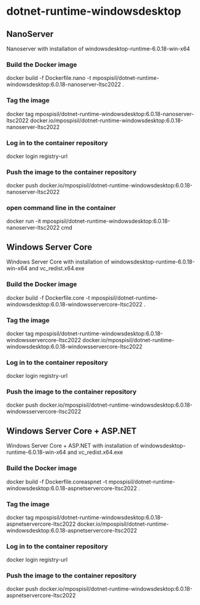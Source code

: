 # dotnet-runtime-windowsdesktop

## NanoServer
Nanoserver with installation of windowsdesktop-runtime-6.0.18-win-x64

### Build the Docker image
docker build -f Dockerfile.nano -t mpospisil/dotnet-runtime-windowsdesktop:6.0.18-nanoserver-ltsc2022 .

### Tag the image

docker tag mpospisil/dotnet-runtime-windowsdesktop:6.0.18-nanoserver-ltsc2022  docker.io/mpospisil/dotnet-runtime-windowsdesktop:6.0.18-nanoserver-ltsc2022 

### Log in to the container repository
docker login registry-url

### Push the image to the container repository
docker push docker.io/mpospisil/dotnet-runtime-windowsdesktop:6.0.18-nanoserver-ltsc2022

### open command line in the container
docker run -it mpospisil/dotnet-runtime-windowsdesktop:6.0.18-nanoserver-ltsc2022 cmd

## Windows Server Core
Windows Server Core with installation of windowsdesktop-runtime-6.0.18-win-x64 and vc_redist.x64.exe

### Build the Docker image
docker build -f Dockerfile.core -t mpospisil/dotnet-runtime-windowsdesktop:6.0.18-windowsservercore-ltsc2022 .

### Tag the image

docker tag mpospisil/dotnet-runtime-windowsdesktop:6.0.18-windowsservercore-ltsc2022  docker.io/mpospisil/dotnet-runtime-windowsdesktop:6.0.18-windowsservercore-ltsc2022 

### Log in to the container repository
docker login registry-url

### Push the image to the container repository
docker push docker.io/mpospisil/dotnet-runtime-windowsdesktop:6.0.18-windowsservercore-ltsc2022

## Windows Server Core + ASP.NET
Windows Server Core + ASP.NET with installation of windowsdesktop-runtime-6.0.18-win-x64 and vc_redist.x64.exe

### Build the Docker image
docker build -f Dockerfile.coreaspnet -t mpospisil/dotnet-runtime-windowsdesktop:6.0.18-aspnetservercore-ltsc2022 .

### Tag the image

docker tag mpospisil/dotnet-runtime-windowsdesktop:6.0.18-aspnetservercore-ltsc2022  docker.io/mpospisil/dotnet-runtime-windowsdesktop:6.0.18-aspnetservercore-ltsc2022 

### Log in to the container repository
docker login registry-url

### Push the image to the container repository
docker push docker.io/mpospisil/dotnet-runtime-windowsdesktop:6.0.18-aspnetservercore-ltsc2022